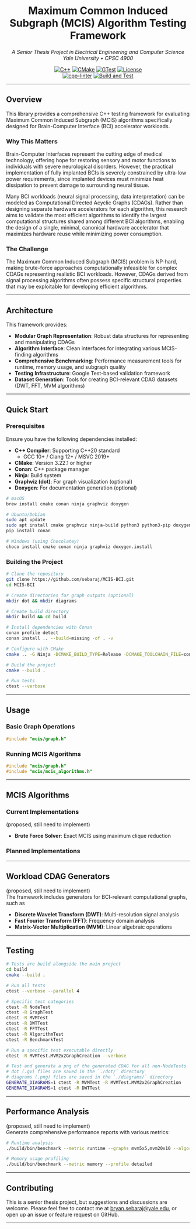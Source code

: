 <div align="center">

# Maximum Common Induced Subgraph (MCIS) Algorithm Testing Framework

_A Senior Thesis Project in Electrical Engineering and Computer Science_\
_Yale University • CPSC 4900_

[![C++](https://img.shields.io/badge/C++-20-blue.svg?style=flat&logo=cplusplus)](https://en.cppreference.com/w/cpp/20)
[![CMake](https://img.shields.io/badge/CMake-3.22+-green.svg?style=flat&logo=cmake)](https://cmake.org/)
[![GTest](https://img.shields.io/badge/Testing-Google%20Test-red.svg?style=flat)](https://github.com/google/googletest)
[![License](https://img.shields.io/badge/License-MIT-yellow.svg?style=flat)](LICENSE)\
[![cpp-linter](https://github.com/sebaraj/MCIS-BCI/actions/workflows/cpp-linter.yml/badge.svg)](https://github.com/sebaraj/MCIS-BCI/actions/workflows/cpp-linter.yml)
[![Build and Test](https://github.com/sebaraj/MCIS-BCI/actions/workflows/build-and-test.yml/badge.svg)](https://github.com/sebaraj/MCIS-BCI/actions/workflows/build-and-test.yml)

</div>

---

## Overview

This library provides a comprehensive C++ testing framework for evaluating Maximum Common Induced
Subgraph (MCIS) algorithms specifically designed for Brain-Computer Interface (BCI) accelerator
workloads.

### Why This Matters

Brain-Computer Interfaces represent the cutting edge of medical technology, offering hope for
restoring sensory and motor functions to individuals with severe neurological disorders. However,
the practical implementation of fully implanted BCIs is severely constrained by ultra-low power
requirements, since implanted devices must minimize heat dissipation to prevent damage to surrounding
neural tissue.

Many BCI workloads (neural signal processing, data interpretation) can be modeled as Computational
Directed Acyclic Graphs (CDAGs). Rather than designing separate hardware accelerators for each
algorithm, this research aims to validate the most efficient algorithms to identify the largest computational structures shared among different BCI
algorithms, enabling the design of a single, minimal, canonical hardware accelerator that
maximizes hardware reuse while minimizing power consumption.

### The Challenge

The Maximum Common Induced Subgraph (MCIS) problem is NP-hard, making brute-force approaches computationally infeasible for complex CDAGs representing realistic BCI workloads. However, CDAGs derived from signal processing algorithms often possess specific structural properties that may be exploitable for developing efficient algorithms.

---

## Architecture

This framework provides:

- **Modular Graph Representation**: Robust data structures for representing and manipulating CDAGs
- **Algorithm Interface**: Clean interfaces for integrating various MCIS-finding algorithms
- **Comprehensive Benchmarking**: Performance measurement tools for runtime, memory usage, and subgraph quality
- **Testing Infrastructure**: Google Test-based validation framework
- **Dataset Generation**: Tools for creating BCI-relevant CDAG datasets (DWT, FFT, MVM algorithms)

---

## Quick Start

### Prerequisites

Ensure you have the following dependencies installed:

- **C++ Compiler**: Supporting C++20 standard
  - GCC 10+ / Clang 12+ / MSVC 2019+
- **CMake**: Version 3.22.1 or higher
- **Conan**: C++ package manager
- **Ninja**: Build system
- **Graphviz (dot)**: For graph visualization (optional)
- **Doxygen**: For documentation generation (optional)

```bash
# macOS
brew install cmake conan ninja graphviz doxygen

# Ubuntu/Debian
sudo apt update
sudo apt install cmake graphviz ninja-build python3 python3-pip doxygen
pip install conan

# Windows (using Chocolatey)
choco install cmake conan ninja graphviz doxygen.install
```

### Building the Project

```bash
# Clone the repository
git clone https://github.com/sebaraj/MCIS-BCI.git
cd MCIS-BCI

# Create directories for graph outputs (optional)
mkdir dot && mkdir diagrams

# Create build directory
mkdir build && cd build

# Install dependencies with Conan
conan profile detect
conan install .. --build=missing -of . -v

# Configure with CMake
cmake .. -G Ninja -DCMAKE_BUILD_TYPE=Release -DCMAKE_TOOLCHAIN_FILE=conan_toolchain.cmake -DOpenMP_ROOT=.

# Build the project
cmake --build .

# Run tests
ctest --verbose
```

---

## Usage

### Basic Graph Operations

```cpp
#include "mcis/graph.h"
```

### Running MCIS Algorithms

```cpp
#include "mcis/graph.h"
#include "mcis/mcis_algorithms.h"

```

---

## MCIS Algorithms

### Current Implementations

(proposed, still need to implement)

- **Brute Force Solver**: Exact MCIS using maximum clique reduction

### Planned Implementations

---

## Workload CDAG Generators

(proposed, still need to implement)\
The framework includes generators for BCI-relevant computational graphs, such as

- **Discrete Wavelet Transform (DWT)**: Multi-resolution signal analysis
- **Fast Fourier Transform (FFT)**: Frequency domain analysis
- **Matrix-Vector Multiplication (MVM)**: Linear algebraic operations

---

## Testing

```bash
# Tests are build alongside the main project
cd build
cmake --build .

# Run all tests
ctest --verbose --parallel 4

# Specific test categories
ctest -R NodeTest
ctest -R GraphTest
ctest -R MVMTest
ctest -R DWTTest
ctest -R FFTTest
ctest -R AlgorithmTest
ctest -R BenchmarkTest

# Run a specific test executable directly
ctest -R MVMTest.MVM2x2GraphCreation --verbose

# Test and generate a png of the generated CDAG for all non-NodeTests
# dot (.gv) files are saved in the `./dot/` directory
# diagrams (.png) files are saved in the `./diagrams/` directory
GENERATE_DIAGRAMS=1 ctest -R MVMTest -R MVMTest.MVM2x2GraphCreation
GENERATE_DIAGRAMS=1 ctest -R DWTTest
```

---

## Performance Analysis

(proposed, still need to implement)\
Generate comprehensive performance reports with various metrics:

```bash
# Runtime analysis
./build/bin/benchmark --metric runtime --graphs mvm5x5,mvm20x10 --algorithms all

# Memory usage profiling
./build/bin/benchmark --metric memory --profile detailed
```

---

## Contributing

This is a senior thesis project, but suggestions and discussions are welcome. Please feel free to contact me at bryan.sebaraj@yale.edu,
or open up an issue or feature request on GitHub.

---
